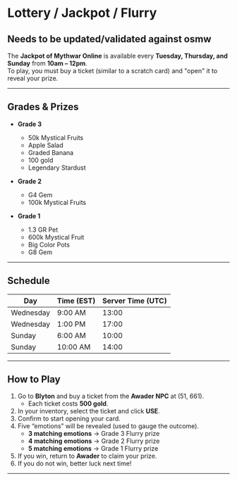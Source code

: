 # Lottery / Jackpot / Flurry

## Needs to be updated/validated against osmw


The **Jackpot of Mythwar Online** is available every **Tuesday, Thursday, and Sunday** from **10am – 12pm**.  
To play, you must buy a ticket (similar to a scratch card) and "open" it to reveal your prize.

---

## Grades & Prizes

- **Grade 3**
  - 50k Mystical Fruits
  - Apple Salad
  - Graded Banana
  - 100 gold
  - Legendary Stardust  

- **Grade 2**
  - G4 Gem
  - 100k Mystical Fruits  

- **Grade 1**
  - 1.3 GR Pet
  - 600k Mystical Fruit
  - Big Color Pots
  - G8 Gem  

---

## Schedule

| Day       | Time (EST) | Server Time (UTC) |
| --------- | ---------- | ----------------- |
| Wednesday | 9:00 AM    | 13:00             |
| Wednesday | 1:00 PM    | 17:00             |
| Sunday    | 6:00 AM    | 10:00             |
| Sunday    | 10:00 AM   | 14:00             |

---

## How to Play

1. Go to **Blyton** and buy a ticket from the **Awader NPC** at (51, 661).  
   - Each ticket costs **500 gold**.
2. In your inventory, select the ticket and click **USE**.  
3. Confirm to start opening your card.  
4. Five “emotions” will be revealed (used to gauge the outcome).  
   - **3 matching emotions** → Grade 3 Flurry prize  
   - **4 matching emotions** → Grade 2 Flurry prize  
   - **5 matching emotions** → Grade 1 Flurry prize  
5. If you win, return to **Awader** to claim your prize.
6. If you do not win, better luck next time!

---

